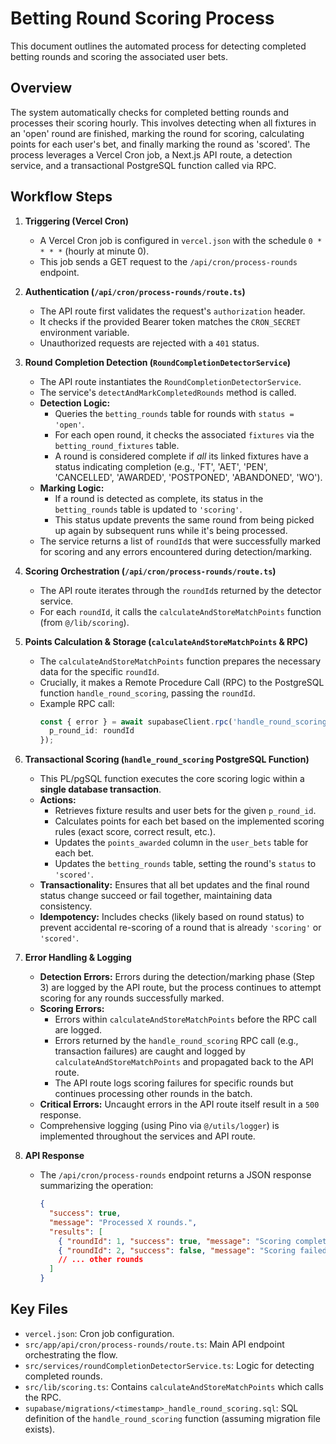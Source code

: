 # Betting Round Scoring Process

This document outlines the automated process for detecting completed betting rounds and scoring the associated user bets.

## Overview

The system automatically checks for completed betting rounds and processes their scoring hourly. This involves detecting when all fixtures in an 'open' round are finished, marking the round for scoring, calculating points for each user's bet, and finally marking the round as 'scored'. The process leverages a Vercel Cron job, a Next.js API route, a detection service, and a transactional PostgreSQL function called via RPC.

## Workflow Steps

1.  **Triggering (Vercel Cron)**
    *   A Vercel Cron job is configured in `vercel.json` with the schedule `0 * * * *` (hourly at minute 0).
    *   This job sends a GET request to the `/api/cron/process-rounds` endpoint.

2.  **Authentication (`/api/cron/process-rounds/route.ts`)**
    *   The API route first validates the request's `authorization` header.
    *   It checks if the provided Bearer token matches the `CRON_SECRET` environment variable.
    *   Unauthorized requests are rejected with a `401` status.

3.  **Round Completion Detection (`RoundCompletionDetectorService`)**
    *   The API route instantiates the `RoundCompletionDetectorService`.
    *   The service's `detectAndMarkCompletedRounds` method is called.
    *   **Detection Logic:**
        *   Queries the `betting_rounds` table for rounds with `status = 'open'`.
        *   For each open round, it checks the associated `fixtures` via the `betting_round_fixtures` table.
        *   A round is considered complete if *all* its linked fixtures have a status indicating completion (e.g., 'FT', 'AET', 'PEN', 'CANCELLED', 'AWARDED', 'POSTPONED', 'ABANDONED', 'WO').
    *   **Marking Logic:**
        *   If a round is detected as complete, its status in the `betting_rounds` table is updated to `'scoring'`.
        *   This status update prevents the same round from being picked up again by subsequent runs while it's being processed.
    *   The service returns a list of `roundId`s that were successfully marked for scoring and any errors encountered during detection/marking.

4.  **Scoring Orchestration (`/api/cron/process-rounds/route.ts`)**
    *   The API route iterates through the `roundId`s returned by the detector service.
    *   For each `roundId`, it calls the `calculateAndStoreMatchPoints` function (from `@/lib/scoring`).

5.  **Points Calculation & Storage (`calculateAndStoreMatchPoints` & RPC)**
    *   The `calculateAndStoreMatchPoints` function prepares the necessary data for the specific `roundId`.
    *   Crucially, it makes a Remote Procedure Call (RPC) to the PostgreSQL function `handle_round_scoring`, passing the `roundId`.
    *   Example RPC call:
        ```typescript
        const { error } = await supabaseClient.rpc('handle_round_scoring', {
          p_round_id: roundId
        });
        ```

6.  **Transactional Scoring (`handle_round_scoring` PostgreSQL Function)**
    *   This PL/pgSQL function executes the core scoring logic within a **single database transaction**.
    *   **Actions:**
        *   Retrieves fixture results and user bets for the given `p_round_id`.
        *   Calculates points for each bet based on the implemented scoring rules (exact score, correct result, etc.).
        *   Updates the `points_awarded` column in the `user_bets` table for each bet.
        *   Updates the `betting_rounds` table, setting the round's `status` to `'scored'`.
    *   **Transactionality:** Ensures that all bet updates and the final round status change succeed or fail together, maintaining data consistency.
    *   **Idempotency:** Includes checks (likely based on round status) to prevent accidental re-scoring of a round that is already `'scoring'` or `'scored'`.

7.  **Error Handling & Logging**
    *   **Detection Errors:** Errors during the detection/marking phase (Step 3) are logged by the API route, but the process continues to attempt scoring for any rounds successfully marked.
    *   **Scoring Errors:**
        *   Errors within `calculateAndStoreMatchPoints` before the RPC call are logged.
        *   Errors returned by the `handle_round_scoring` RPC call (e.g., transaction failures) are caught and logged by `calculateAndStoreMatchPoints` and propagated back to the API route.
        *   The API route logs scoring failures for specific rounds but continues processing other rounds in the batch.
    *   **Critical Errors:** Uncaught errors in the API route itself result in a `500` response.
    *   Comprehensive logging (using Pino via `@/utils/logger`) is implemented throughout the services and API route.

8.  **API Response**
    *   The `/api/cron/process-rounds` endpoint returns a JSON response summarizing the operation:
        ```json
        {
          "success": true,
          "message": "Processed X rounds.",
          "results": [
            { "roundId": 1, "success": true, "message": "Scoring completed.", "details": { "betsUpdated": 50 } },
            { "roundId": 2, "success": false, "message": "Scoring failed.", "details": { "error": "Database error during update." } }
            // ... other rounds
          ]
        }
        ```

## Key Files

*   `vercel.json`: Cron job configuration.
*   `src/app/api/cron/process-rounds/route.ts`: Main API endpoint orchestrating the flow.
*   `src/services/roundCompletionDetectorService.ts`: Logic for detecting completed rounds.
*   `src/lib/scoring.ts`: Contains `calculateAndStoreMatchPoints` which calls the RPC.
*   `supabase/migrations/<timestamp>_handle_round_scoring.sql`: SQL definition of the `handle_round_scoring` function (assuming migration file exists). 